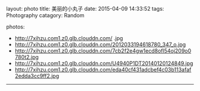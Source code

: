 layout: photo
title: 美丽的小丸子
date: 2015-04-09 14:33:52
tags: Photography
catagory: Random

photos: 
- http://7xihzu.com1.z0.glb.clouddn.com/  .jpg
- http://7xihzu.com1.z0.glb.clouddn.com/2012033194618780_347_o.jpg
- http://7xihzu.com1.z0.glb.clouddn.com/7cb2f2e4gw1ecd8ofl54oj209o0780t2.jpg
- http://7xihzu.com1.z0.glb.clouddn.com/U4940P1DT20140120124849.jpg
- http://7xihzu.com1.z0.glb.clouddn.com/eda40cf431adcbef4c03b113afaf2edda3cc9ff2.jpg

---

